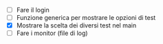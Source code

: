 - [ ] Fare il login
- [ ] Funzione generica per mostrare le opzioni di test
- [x] Mostrare la scelta dei diversi test nel main
- [ ] Fare i monitor (file di log)
